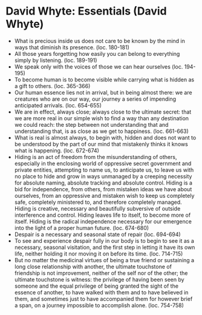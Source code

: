 # David Whyte: Essentials (David Whyte)
* What is precious
inside us does not
care to be known
by the mind
in ways that diminish
its presence. (loc. 180-181)
* All those years
forgetting
how easily
you can belong
to everything
simply by listening. (loc. 189-191)
* We speak
only with the voices of those
we can hear ourselves (loc. 194-195)
* To become human
is to become visible
while carrying
what is hidden
as a gift to others. (loc. 365-366)
* Our human essence lies not in arrival, but in being almost there: we are creatures who are on our way, our journey a series of impending anticipated arrivals. (loc. 654-655)
* We are in effect, always close; always close to the ultimate secret: that we are more real in our simple wish to find a way than any destination we could reach: the step between not understanding that and understanding that, is as close as we get to happiness. (loc. 661-663)
* What is real is almost always, to begin with, hidden and does not want to be understood by the part of our mind that mistakenly thinks it knows what is happening. (loc. 672-674)
* Hiding is an act of freedom from the misunderstanding of others, especially in the enclosing world of oppressive secret government and private entities, attempting to name us, to anticipate us, to leave us with no place to hide and grow in ways unmanaged by a creeping necessity for absolute naming, absolute tracking and absolute control. Hiding is a bid for independence, from others, from mistaken ideas we have about ourselves, from an oppressive and mistaken wish to keep us completely safe, completely ministered to, and therefore completely managed. Hiding is creative, necessary and beautifully subversive of outside interference and control. Hiding leaves life to itself, to become more of itself. Hiding is the radical independence necessary for our emergence into the light of a proper human future. (loc. 674-680)
* Despair is a necessary and seasonal state of repair (loc. 694-694)
* To see and experience despair fully in our body is to begin to see it as a necessary, seasonal visitation, and the first step in letting it have its own life, neither holding it nor moving it on before its time. (loc. 714-715)
* But no matter the medicinal virtues of being a true friend or sustaining a long close relationship with another, the ultimate touchstone of friendship is not improvement, neither of the self nor of the other; the ultimate touchstone is witness: the privilege of having been seen by someone and the equal privilege of being granted the sight of the essence of another, to have walked with them and to have believed in them, and sometimes just to have accompanied them for however brief a span, on a journey impossible to accomplish alone. (loc. 754-758)